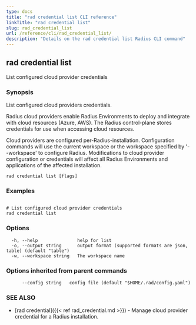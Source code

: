 ```yaml
---
type: docs
title: "rad credential list CLI reference"
linkTitle: "rad credential list"
slug: rad_credential_list
url: /reference/cli/rad_credential_list/
description: "Details on the rad credential list Radius CLI command"
---
```

## rad credential list

List configured cloud provider credentials

### Synopsis

List configured cloud providers credentials.

Radius cloud providers enable Radius Environments to deploy and integrate with cloud resources (Azure, AWS).
The Radius control-plane stores credentials for use when accessing cloud resources.

Cloud providers are configured per-Radius-installation. Configuration commands will use the current workspace
or the workspace specified by '--workspace' to configure Radius. Modifications to cloud provider configuration
or credentials will affect all Radius Environments and applications of the affected installation.

```
rad credential list [flags]
```

### Examples

```

# List configured cloud provider credentials
rad credential list

```

### Options

```
  -h, --help               help for list
  -o, --output string      output format (supported formats are json, table) (default "table")
  -w, --workspace string   The workspace name
```

### Options inherited from parent commands

```
      --config string   config file (default "$HOME/.rad/config.yaml")
```

### SEE ALSO

* [rad credential]({{< ref rad_credential.md >}})	 - Manage cloud provider credential for a Radius installation.

